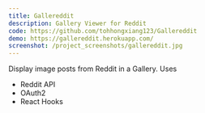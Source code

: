 ```yaml
---
title: Gallereddit
description: Gallery Viewer for Reddit
code: https://github.com/tohhongxiang123/Gallereddit
demo: https://gallereddit.herokuapp.com/
screenshot: /project_screenshots/gallereddit.jpg
---
```


Display image posts from Reddit in a Gallery. Uses
- Reddit API
- OAuth2
- React Hooks

